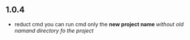 ## 1.0.4

- reduct cmd 
you can run cmd only the <b> new project name </b> <i>without old namand directory fo the project</i>   
